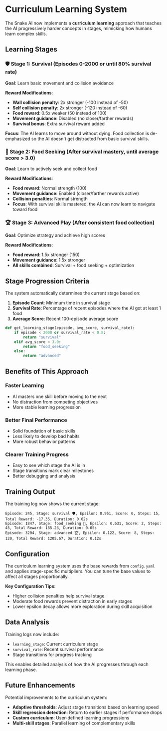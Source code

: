 # Curriculum Learning System

The Snake AI now implements a **curriculum learning** approach that teaches the AI progressively harder concepts in stages, mimicking how humans learn complex skills.

## Learning Stages

### 🛡️ Stage 1: Survival (Episodes 0-2000 or until 80% survival rate)
**Goal**: Learn basic movement and collision avoidance

**Reward Modifications**:
- **Wall collision penalty**: 2x stronger (-100 instead of -50)
- **Self collision penalty**: 2x stronger (-120 instead of -60)  
- **Food reward**: 0.5x weaker (50 instead of 100)
- **Movement guidance**: Disabled (no closer/farther rewards)
- **Survival bonus**: Extra survival reward added

**Focus**: The AI learns to move around without dying. Food collection is de-emphasized so the AI doesn't get distracted from basic survival skills.

### 🍎 Stage 2: Food Seeking (After survival mastery, until average score > 3.0)
**Goal**: Learn to actively seek and collect food

**Reward Modifications**:
- **Food reward**: Normal strength (100)
- **Movement guidance**: Enabled (closer/farther rewards active)
- **Collision penalties**: Normal strength
- **Focus**: With survival skills mastered, the AI can now learn to navigate toward food

### 🏆 Stage 3: Advanced Play (After consistent food collection)
**Goal**: Optimize strategy and achieve high scores

**Reward Modifications**:
- **Food reward**: 1.5x stronger (150)
- **Movement guidance**: 1.5x stronger
- **All skills combined**: Survival + food seeking + optimization

## Stage Progression Criteria

The system automatically determines the current stage based on:

1. **Episode Count**: Minimum time in survival stage
2. **Survival Rate**: Percentage of recent episodes where the AI got at least 1 food
3. **Average Score**: Recent 100-episode average score

```python
def get_learning_stage(episode, avg_score, survival_rate):
    if episode < 2000 or survival_rate < 0.8:
        return "survival"
    elif avg_score < 3.0:
        return "food_seeking"  
    else:
        return "advanced"
```

## Benefits of This Approach

### **Faster Learning**
- AI masters one skill before moving to the next
- No distraction from competing objectives
- More stable learning progression

### **Better Final Performance**  
- Solid foundation of basic skills
- Less likely to develop bad habits
- More robust behavior patterns

### **Clearer Training Progress**
- Easy to see which stage the AI is in
- Stage transitions mark clear milestones
- Better debugging and analysis

## Training Output

The training log now shows the current stage:

```
Episode: 245, Stage: survival 🛡️, Epsilon: 0.951, Score: 0, Steps: 15, Total Reward: -17.35, Duration: 0.02s
Episode: 1847, Stage: food_seeking 🍎, Epsilon: 0.631, Score: 2, Steps: 45, Total Reward: 185.23, Duration: 0.05s  
Episode: 3204, Stage: advanced 🏆, Epsilon: 0.122, Score: 8, Steps: 120, Total Reward: 1205.67, Duration: 0.12s
```

## Configuration

The curriculum learning system uses the base rewards from `config.yaml` and applies stage-specific multipliers. You can tune the base values to affect all stages proportionally.

**Key Configuration Tips**:
- Higher collision penalties help survival stage
- Moderate food rewards prevent distraction in early stages
- Lower epsilon decay allows more exploration during skill acquisition

## Data Analysis

Training logs now include:
- `learning_stage`: Current curriculum stage
- `survival_rate`: Recent survival performance
- Stage transitions for progress tracking

This enables detailed analysis of how the AI progresses through each learning phase.

## Future Enhancements

Potential improvements to the curriculum system:
- **Adaptive thresholds**: Adjust stage transitions based on learning speed
- **Skill regression detection**: Return to earlier stages if performance drops
- **Custom curriculum**: User-defined learning progressions
- **Multi-skill stages**: Parallel learning of complementary skills
